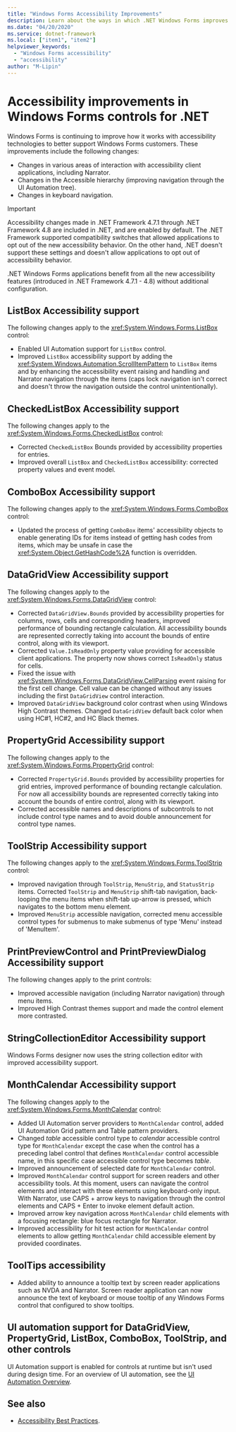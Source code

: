 ```yaml
---
title: "Windows Forms Accessibility Improvements"
description: Learn about the ways in which .NET Windows Forms improves accessibility in comparison with .NET Framework Windows Forms.
ms.date: "04/20/2020"
ms.service: dotnet-framework
ms.local: ["item1", "item2"]
helpviewer_keywords:
  - "Windows Forms accessibility"
  - "accessibility"
author: "M-Lipin"
---
```

# Accessibility improvements in Windows Forms controls for .NET

Windows Forms is continuing to improve how it works with accessibility technologies to better support Windows Forms customers. These improvements include the following changes:

- Changes in various areas of interaction with accessibility client applications, including Narrator.
- Changes in the Accessible hierarchy (improving navigation through the UI Automation tree).
- Changes in keyboard navigation.

> [!IMPORTANT]
> Accessibility changes made in .NET Framework 4.7.1 through .NET Framework 4.8 are included in .NET, and are enabled by default. The .NET Framework supported compatibility switches that allowed applications to opt out of the new accessibility behavior. On the other hand, .NET doesn't support these settings and doesn't allow applications to opt out of accessibility behavior.

.NET Windows Forms applications benefit from all the new accessibility features (introduced in .NET Framework 4.7.1 - 4.8) without additional configuration.

## ListBox Accessibility support

The following changes apply to the <xref:System.Windows.Forms.ListBox> control:

- Enabled UI Automation support for `ListBox` control.
- Improved `ListBox` accessibility support by adding the <xref:System.Windows.Automation.ScrollItemPattern> to `ListBox` items and by enhancing the accessibility event raising and handling and Narrator navigation through the items (caps lock navigation isn't correct and doesn't throw the navigation outside the control unintentionally).

## CheckedListBox Accessibility support

The following changes apply to the <xref:System.Windows.Forms.CheckedListBox> control:

- Corrected `CheckedListBox` Bounds provided by accessibility properties for entries.
- Improved overall `ListBox` and `CheckedListBox` accessibility: corrected property values and event model.

## ComboBox Accessibility support

The following changes apply to the <xref:System.Windows.Forms.ComboBox> control:

- Updated the process of getting `ComboBox` items' accessibility objects to enable generating IDs for items instead of getting hash codes from items, which may be unsafe in case the <xref:System.Object.GetHashCode%2A> function is overridden.

## DataGridView Accessibility support

The following changes apply to the <xref:System.Windows.Forms.DataGridView> control:

- Corrected `DataGridView.Bounds` provided by accessibility properties for columns, rows, cells and corresponding headers, improved performance of bounding rectangle calculation. All accessibility bounds are represented correctly taking into account the bounds of entire control, along with its viewport.
- Corrected `Value.IsReadOnly` property value providing for accessible client applications. The property now shows correct `IsReadOnly` status for cells.
- Fixed the issue with <xref:System.Windows.Forms.DataGridView.CellParsing> event raising for the first cell change. Cell value can be changed without any issues including the first `DataGridView` control interaction.
- Improved `DataGridView` background color contrast when using Windows High Contrast themes. Changed `DataGridView` default back color when using HC#1, HC#2, and HC Black themes.

## PropertyGrid Accessibility support

The following changes apply to the <xref:System.Windows.Forms.PropertyGrid> control:

- Corrected `PropertyGrid.Bounds` provided by accessibility properties for grid entries, improved performance of bounding rectangle calculation. For now all accessibility bounds are represented correctly taking into account the bounds of entire control, along with its viewport.
- Corrected accessible names and descriptions of subcontrols to not include control type names and to avoid double announcement for control type names.

## ToolStrip Accessibility support

The following changes apply to the <xref:System.Windows.Forms.ToolStrip> control:

- Improved navigation through `ToolStrip`, `MenuStrip`, and `StatusStrip` items. Corrected `ToolStrip` and `MenuStrip` shift-tab navigation, back-looping the menu items when shift-tab up-arrow is pressed, which navigates to the bottom menu element.
- Improved `MenuStrip` accessible navigation, corrected menu accessible control types for submenus to make submenus of type 'Menu' instead of 'MenuItem'.

## PrintPreviewControl and PrintPreviewDialog Accessibility support

The following changes apply to the print controls:

- Improved accessible navigation (including Narrator navigation) through menu items.
- Improved High Contrast themes support and made the control element more contrasted.

## StringCollectionEditor Accessibility support

Windows Forms designer now uses the string collection editor with improved accessibility support.

## MonthCalendar Accessibility support

The following changes apply to the <xref:System.Windows.Forms.MonthCalendar> control:

- Added UI Automation server providers to `MonthCalendar` control, added UI Automation Grid pattern and Table pattern providers.
- Changed _table_ accessible control type to _calendar_ accessible control type for `MonthCalendar` except the case when the control has a preceding label control that defines `MonthCalendar` control accessible name, in this specific case accessible control type becomes _table_.
- Improved announcement of selected date for `MonthCalendar` control.
- Improved `MonthCalendar` control support for screen readers and other accessibility tools. At this moment, users can navigate the control elements and interact with these elements using keyboard-only input. With Narrator, use CAPS + arrow keys to navigation through the control elements and CAPS + Enter to invoke element default action.
- Improved arrow key navigation across `MonthCalendar` child elements with a focusing rectangle: blue focus rectangle for Narrator.
- Improved accessibility for hit test action for `MonthCalendar` control elements to allow getting `MonthCalendar` child accessible element by provided coordinates.

## ToolTips accessibility

- Added ability to announce a tooltip text by screen reader applications such as NVDA and Narrator. Screen reader application can now announce the text of keyboard or mouse tooltip of any Windows Forms control that configured to show tooltips.

## UI automation support for DataGridView, PropertyGrid, ListBox, ComboBox, ToolStrip, and other controls

UI Automation support is enabled for controls at runtime but isn't used during design time. For an overview of UI automation, see the [UI Automation Overview](/dotnet/framework/ui-automation/ui-automation-overview).

## See also

- [Accessibility Best Practices](/dotnet/framework/ui-automation/accessibility-best-practices).
